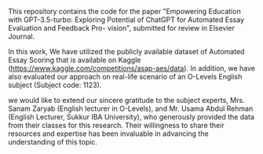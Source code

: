 This repository contains the code for the paper "Empowering Education with GPT-3.5-turbo: Exploring Potential of ChatGPT for Automated Essay Evaluation and Feedback Pro-
vision", submitted for review in Elsevier Journal.

In this work, We have utilized the publicly available dataset of Automated Essay Scoring that is available on Kaggle (https://www.kaggle.com/competitions/asap-aes/data). In addition, we have also evaluated our approach on real-life scenario of an O-Levels English subject (Subject code: 1123).

we would like to extend our sincere gratitude to the subject experts, Mrs. Sanam Zaryab (English lecturer in O-Levels), and Mr. Usama Abdul Rehman (English Lecturer, Sukkur IBA University), who generously provided the data from their classes for this research. Their willingness to share their resources and expertise has been invaluable in advancing the understanding of this topic.
